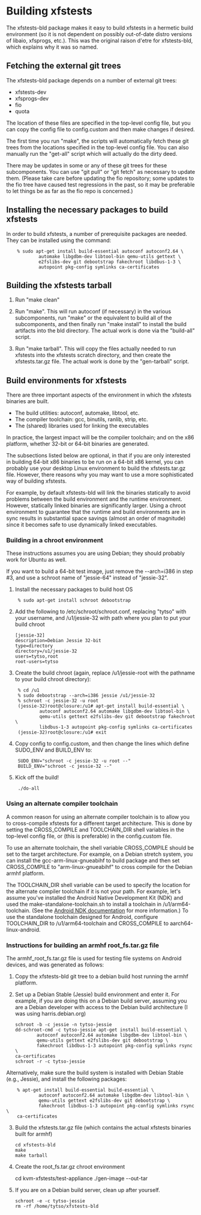 # Building xfstests

The xfstests-bld package makes it easy to build xfstests in a hermetic
build environment (so it is not dependent on possibly out-of-date
distro versions of libaio, xfsprogs, etc.).  This was the original
raison d'etre for xfstests-bld, which explains why it was so named.

## Fetching the external git trees

The xfstests-bld package depends on a number of external git trees:

* xfstests-dev
* xfsprogs-dev
* fio
* quota

The location of these files are specified in the top-level config
file, but you can copy the config file to config.custom and then make
changes if desired.

The first time you run "make", the scripts will automatically fetch
these git trees from the locations specified in the top-level config
file.  You can also manually run the "get-all" script which will
actually do the dirty deed.

There may be updates in some or any of these git trees for these
subcomponents.  You can use "git pull" or "git fetch" as necessary to
update them.  (Please take care before updating the fio repository;
some updates to the fio tree have caused test regressions in the past,
so it may be preferable to let things be as far as the fio repo is
concerned.)

## Installing the necessary packages to build xfstests

In order to build xfstests, a number of prerequisite packages are
needed.  They can be installed using the command:

        % sudo apt-get install build-essential autoconf autoconf2.64 \
                automake libgdbm-dev libtool-bin qemu-utils gettext \
                e2fslibs-dev git debootstrap fakechroot libdbus-1-3 \
                autopoint pkg-config symlinks ca-certificates

## Building the xfstests tarball

1.  Run "make clean"

2.  Run "make".  This will run autoconf (if necessary) in the various
subcomponents, run "make" or the equivalent to build all of the
subcomponents, and then finally run "make install" to install the
build artifacts into the bld directory.  The actual work is done via
the "build-all" script.

3.  Run "make tarball".  This will copy the files actually needed to
run xfstests into the xfstests scratch directory, and then create the
xfstests.tar.gz file.  The actual work is done by the "gen-tarball"
script.

## Build environments for xfstests

There are three important aspects of the environment in which the
xfstests binaries are built.

* The build utilities: autoconf, automake, libtool, etc.
* The compiler toolchain: gcc, binutils, ranlib, strip, etc.
* The (shared) libraries used for linking the executables

In practice, the largest impact will be the compiler toolchain; and on
the x86 platform, whether 32-bit or 64-bit binaries are generated.

The subsections listed below are optional, in that if you are only
interested in building 64-bit x86 binaries to be run on a 64-bit x86
kernel, you can probably use your desktop Linux environment to build
the xfstests.tar.gz file.  However, there reasons why you may want to
use a more sophisticated way of building xfstests.

For example, by default xfstests-bld will link the binaries statically
to avoid problems between the build environment and the runtime
environment.  However, statically linked binaries are significantly
larger.  Using a chroot environment to guarantee that the runtime and
build environments are in sync results in substantial space savings
(almost an order of magnitude) since it becomes safe to use
dynamically linked executables.


### Building in a chroot environment

These instructions assumes you are using Debian; they should probably
work for Ubuntu as well.

If you want to build a 64-bit test image, just remove the --arch=i386
in step #3, and use a schroot name of "jessie-64" instead of
"jessie-32".

1. Install the necessary packages to build host OS

        % sudo apt-get install schroot debootstrap

2.  Add the following to /etc/schroot/schroot.conf, replacing "tytso"
with your username, and /u1/jessie-32 with path where you plan to
put your build chroot

        [jessie-32]
        description=Debian Jessie 32-bit
        type=directory
        directory=/u1/jessie-32
        users=tytso,root
        root-users=tytso

3. Create the build chroot (again, replace /u1/jessie-root with the
pathname to your build chroot directory):

        % cd /u1
        % sudo debootstrap --arch=i386 jessie /u1/jessie-32
        % schroot -c jessie-32 -u root
        (jessie-32)root@closure:/u1# apt-get install build-essential \
                autoconf autoconf2.64 automake libgdbm-dev libtool-bin \
                qemu-utils gettext e2fslibs-dev git debootstrap fakechroot \
                libdbus-1-3 autopoint pkg-config symlinks ca-certificates
        (jessie-32)root@closure:/u1# exit

4. Copy config to config.custom, and then change the lines which
define SUDO_ENV and BUILD_ENV to:

        SUDO_ENV="schroot -c jessie-32 -u root --"
        BUILD_ENV="schroot -c jessie-32 --"

5. Kick off the build!

        ./do-all


### Using an alternate compiler toolchain

A common reason for using an alternate compiler toolchain is to allow
you to cross-compile xfstests for a different target architecture.
This is done by setting the CROSS_COMPILE and TOOLCHAIN_DIR shell
variables in the top-level config file, or (this is preferable) in the
config.custom file.

To use an alternate toolchain, the shell variable CROSS_COMPILE
should be set to the target architecture.  For example, on a Debian
stretch system, you can install the gcc-arm-linux-gnueabihf to build package
and then set CROSS_COMPILE to "arm-linux-gnueabihf" to cross compile
for the Debian armhf platform.

The TOOLCHAIN_DIR shell variable can be used to specify the location
for the alternate compiler toolchain if it is not your path.  For
example, let's assume you've installed the Android Native Development
Kit (NDK) and used the make-standalone-toolchain.sh to install a
toolchain in /u1/arm64-toolchain.  (See the [Android NDK
documentation](https://developer.android.com/ndk/guides/standalone_toolchain.html)
for more information.)  To use the standalone toolchain designed for
Android, configure TOOLCHAIN_DIR to /u1/arm64-toolchain and
CROSS_COMPILE to aarch64-linux-android.

### Instructions for building an armhf root_fs.tar.gz file

The armhf_root_fs.tar.gz file is used for testing file systems on
Android devices, and was generated as follows:

1.  Copy the xfstests-bld git tree to a debian build host running the
armhf platform.

2.  Set up a Debian Stable (Jessie) build environment and enter it.  For
example, if you are doing this on a Debian build server, assuming you
are a Debian developer with access to the Debian build architecture (I
was using harris.debian.org)

        schroot -b -c jessie -n tytso-jessie
        dd-schroot-cmd -c tytso-jessie apt-get install build-essential \
                autoconf autoconf2.64 automake libgdbm-dev libtool-bin \
                qemu-utils gettext e2fslibs-dev git debootstrap \
                fakechroot libdbus-1-3 autopoint pkg-config symlinks rsync \
		ca-certificates
        schroot -r -c tytso-jessie
Alternatively, make sure the build system is installed with Debian
Stable (e.g., Jessie), and install the following packages:

        % apt-get install build-essential build-essential \
                autoconf autoconf2.64 automake libgdbm-dev libtool-bin \
                qemu-utils gettext e2fslibs-dev git debootstrap \
                fakechroot libdbus-1-3 autopoint pkg-config symlinks rsync \
		ca-certificates

3.  Build the xfstests.tar.gz file (which contains the actual xfstests binaries built for armhf)

        cd xfstests-bld
        make
        make tarball

4.   Create the root_fs.tar.gz chroot environment

        cd kvm-xfstests/test-appliance
        ./gen-image --out-tar

5.  If you are on a Debian build server, clean up after yourself.

        schroot -e -c tytso-jessie
        rm -rf /home/tytso/xfstests-bld
